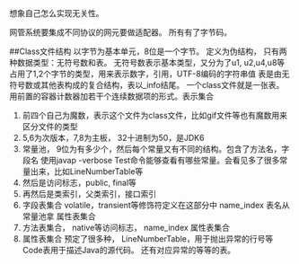 想象自己怎么实现无关性。

网管系统要集成不同协议的网元要做适配器。
所有有了字节码。

##Class文件结构
以字节为基本单元，8位是一个字节。
定义为伪结构， 只有两种数据类型：无符号数和表。  无符号数表示基本类型，又分为了u1, u2,u4,u8等占用了1,2个字节的类型，用来表示数字，引用，UTF-8编码的字符串值
表是由无符号数或其他表构成的复合结构，表以_info结尾。
一个class文件就是一张表。
用前置的容器计数器加若干个连续数据项的形式。表示集合


1. 前四个自己为魔数，表示这个文件为class文件，比如gif文件等也有魔数用来区分文件的类型
2. 5,6为次版本，7,8为主板，  32十进制为50，是JDK6
3. 常量池， 9位为有多少个，然后每个常量又有不同的结构。包含了方法名，字段名
    使用javap -verbose Test命令能够查看有哪些常量。会看见多了很多常量出来，比如LineNumberTable等
4. 然后是访问标志，public, final等
5. 再然后是类索引，父类索引，接口索引
6. 字段表集合
    volatile，transient等修饰符定义在这部分中
    name_index  表名从常量池拿
    属性表集合
7. 方法表集合， 
    native等访问标志，
    name_index
    属性表集合
8. 属性表集合
    预定了很多种，  LineNumberTable，用于抛出异常的行号等
    Code表用于描述Java的源代码。
    还有对应异常的等等的表。
    
    